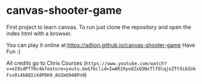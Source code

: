 # canvas-shooter-game
First project to learn canvas. 
To run just clone the repository and open the index.html with a browser.

You can play it online at:https://adlion.github.io/canvas-shooter-game
Have Fun :) 

All credits go to Chris Courses (`https://www.youtube.com/watch?v=eI9idPTT0c4&feature=youtu.be&fbclid=IwAR19yodZxQ5NxTlfOlqjoZTt9i6ZokFsx0i4b8QIsXdPDK9_AUZmO948Pn0`)
